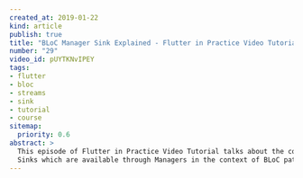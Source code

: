```yaml
---
created_at: 2019-01-22
kind: article
publish: true
title: "BLoC Manager Sink Explained - Flutter in Practice Video Tutorial"
number: "29"
video_id: pUYTKNvIPEY
tags:
- flutter
- bloc
- streams
- sink
- tutorial
- course
sitemap:
  priority: 0.6
abstract: >
  This episode of Flutter in Practice Video Tutorial talks about the concept of
  Sinks which are available through Managers in the context of BLoC pattern.
---
```





